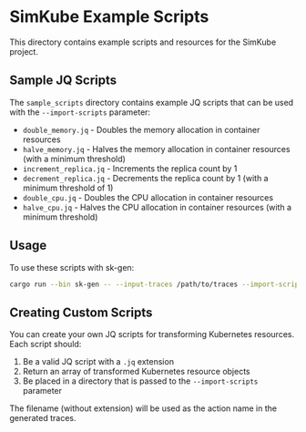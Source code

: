 # SimKube Example Scripts

This directory contains example scripts and resources for the SimKube project.

## Sample JQ Scripts

The `sample_scripts` directory contains example JQ scripts that can be used with the `--import-scripts` parameter:

- `double_memory.jq` - Doubles the memory allocation in container resources
- `halve_memory.jq` - Halves the memory allocation in container resources (with a minimum threshold)
- `increment_replica.jq` - Increments the replica count by 1
- `decrement_replica.jq` - Decrements the replica count by 1 (with a minimum threshold of 1)
- `double_cpu.jq` - Doubles the CPU allocation in container resources
- `halve_cpu.jq` - Halves the CPU allocation in container resources (with a minimum threshold)

## Usage

To use these scripts with sk-gen:

```bash
cargo run --bin sk-gen -- --input-traces /path/to/traces --import-scripts /path/to/sk-gen/example/sample_scripts
```

## Creating Custom Scripts

You can create your own JQ scripts for transforming Kubernetes resources. Each script should:

1. Be a valid JQ script with a `.jq` extension
2. Return an array of transformed Kubernetes resource objects
3. Be placed in a directory that is passed to the `--import-scripts` parameter

The filename (without extension) will be used as the action name in the generated traces. 